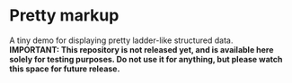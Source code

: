 # Pretty markup
A tiny demo for displaying pretty ladder-like structured data. <br />
**IMPORTANT: This repository is not released yet, and is available here solely for testing purposes. Do not use it for anything, but please watch this space for future release.**
